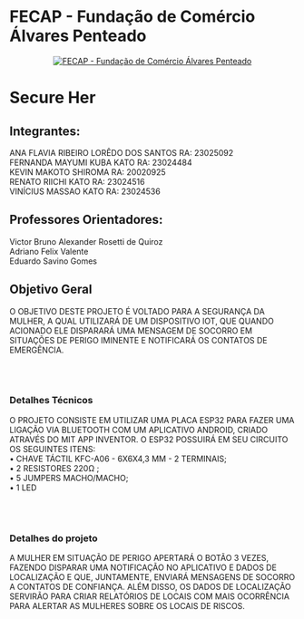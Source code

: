 # FECAP - Fundação de Comércio Álvares Penteado

<p align="center">
<a href= "https://www.fecap.br/"><img src="https://encrypted-tbn0.gstatic.com/images?q=tbn:ANd9GcRhZPrRa89Kma0ZZogxm0pi-tCn_TLKeHGVxywp-LXAFGR3B1DPouAJYHgKZGV0XTEf4AE&usqp=CAU" alt="FECAP - Fundação de Comércio Álvares Penteado" border="0"></a>
</p>

# Secure Her

## Integrantes: 
ANA FLAVIA RIBEIRO LORÊDO DOS SANTOS  RA: 23025092 <br>
FERNANDA MAYUMI KUBA KATO RA: 23024484 <br>
KEVIN MAKOTO SHIROMA RA: 20020925 <br>
RENATO RIICHI KATO RA: 23024516 <br>
VINÍCIUS MASSAO KATO RA: 23024536 <br>

## Professores Orientadores: 
Victor Bruno Alexander Rosetti de Quiroz<br>
Adriano Felix Valente  <br>
Eduardo Savino Gomes <br>

## Objetivo Geral

O OBJETIVO DESTE PROJETO É VOLTADO PARA A SEGURANÇA DA MULHER, A QUAL UTILIZARÁ DE UM DISPOSITIVO IOT, QUE QUANDO ACIONADO ELE DISPARARÁ UMA MENSAGEM DE
SOCORRO EM SITUAÇÕES DE PERIGO IMINENTE E NOTIFICARÁ OS CONTATOS DE EMERGÊNCIA.

<br><br>

### Detalhes Técnicos

O PROJETO CONSISTE EM UTILIZAR UMA PLACA ESP32 PARA
FAZER UMA LIGAÇÃO VIA BLUETOOTH COM UM APLICATIVO
ANDROID, CRIADO ATRAVÉS DO MIT APP INVENTOR.
O ESP32 POSSUIRÁ EM SEU CIRCUITO OS SEGUINTES ITENS: <br>
• CHAVE TÁCTIL KFC-A06 - 6X6X4,3 MM - 2 TERMINAIS; <br>
• 2 RESISTORES 220Ω ; <br>
• 5 JUMPERS MACHO/MACHO; <br>
• 1 LED <br>

<br><br>

### Detalhes do projeto

A MULHER EM SITUAÇÃO DE PERIGO APERTARÁ O BOTÃO 3 VEZES, FAZENDO
DISPARAR UMA NOTIFICAÇÃO NO APLICATIVO E DADOS DE LOCALIZAÇÃO E
QUE, JUNTAMENTE, ENVIARÁ MENSAGENS DE SOCORRO A CONTATOS DE
CONFIANÇA.
ALÉM DISSO, OS DADOS DE LOCALIZAÇÃO SERVIRÃO PARA CRIAR
RELATÓRIOS DE LOCAIS COM MAIS OCORRÊNCIA PARA ALERTAR AS
MULHERES SOBRE OS LOCAIS DE RISCOS.

